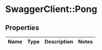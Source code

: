 # SwaggerClient::Pong

## Properties
Name | Type | Description | Notes
------------ | ------------- | ------------- | -------------


